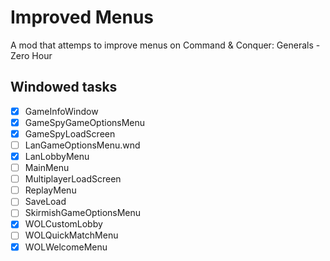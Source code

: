 # Improved Menus
A mod that attemps to improve menus on Command &amp; Conquer: Generals - Zero Hour

## Windowed tasks

- [x] GameInfoWindow
- [x] GameSpyGameOptionsMenu
- [x] GameSpyLoadScreen
- [ ] LanGameOptionsMenu.wnd
- [x] LanLobbyMenu
- [ ] MainMenu
- [ ] MultiplayerLoadScreen
- [ ] ReplayMenu
- [ ] SaveLoad
- [ ] SkirmishGameOptionsMenu
- [x] WOLCustomLobby
- [ ] WOLQuickMatchMenu
- [x] WOLWelcomeMenu
